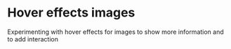 Hover effects images
====================

Experimenting with hover effects for images to show more information and to add interaction
